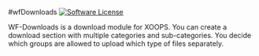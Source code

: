 #wfDownloads
[![Software License](https://img.shields.io/badge/license-GPL-brightgreen.svg?style=flat)](LICENSE) 

WF-Downloads is a download module for XOOPS. You can create a download section with multiple categories and sub-categories. You decide which groups are allowed to upload which type of files separately.
